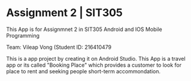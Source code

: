 # Assignment 2 | SIT305

This App is for Assignmnet 2 in SIT305 Android and IOS Mobile Programming

Team: 
  Vileap Vong (Student ID: 216410479
  
  
  This is a app project by creating it on Android Studio. This App is a travel app or its called "Booking Place"
  which provides a customer to look for place to rent and seeking people short-term accommondation.
